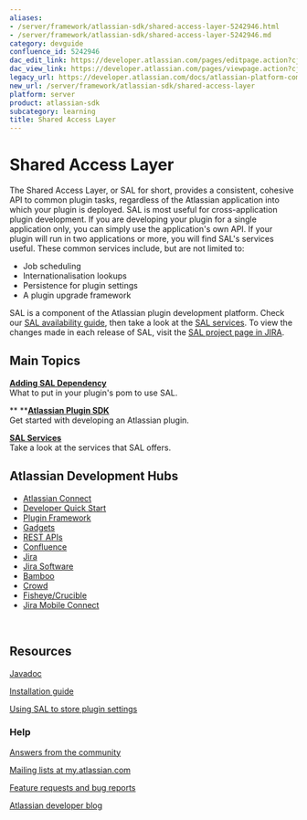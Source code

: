 ```yaml
---
aliases:
- /server/framework/atlassian-sdk/shared-access-layer-5242946.html
- /server/framework/atlassian-sdk/shared-access-layer-5242946.md
category: devguide
confluence_id: 5242946
dac_edit_link: https://developer.atlassian.com/pages/editpage.action?cjm=wozere&pageId=5242946
dac_view_link: https://developer.atlassian.com/pages/viewpage.action?cjm=wozere&pageId=5242946
legacy_url: https://developer.atlassian.com/docs/atlassian-platform-common-components/shared-access-layer
new_url: /server/framework/atlassian-sdk/shared-access-layer
platform: server
product: atlassian-sdk
subcategory: learning
title: Shared Access Layer
---
```

# Shared Access Layer

The Shared Access Layer, or SAL for short, provides a consistent, cohesive API to common plugin tasks, regardless of the Atlassian application into which your plugin is deployed. SAL is most useful for cross-application plugin development. If you are developing your plugin for a single application only, you can simply use the application's own API. If your plugin will run in two applications or more, you will find SAL's services useful. These common services include, but are not limited to:

-   Job scheduling
-   Internationalisation lookups
-   Persistence for plugin settings
-   A plugin upgrade framework

SAL is a component of the Atlassian plugin development platform. Check our [SAL availability guide](/server/framework/atlassian-sdk/sal-version-matrix), then take a look at the [SAL services](/server/framework/atlassian-sdk/sal-services). To view the changes made in each release of SAL, visit the <a href="https://ecosystem.atlassian.net/browse/SAL" class="external-link">SAL project page in JIRA</a>.

## Main Topics

**[Adding SAL Dependency](/server/framework/atlassian-sdk/adding-sal-dependency)**  
What to put in your plugin's pom to use SAL.

** **[**Atlassian Plugin SDK**](/server/framework/atlassian-sdk/index)  
Get started with developing an Atlassian plugin.

**[SAL Services](/server/framework/atlassian-sdk/sal-services)**  
Take a look at the services that SAL offers.

## Atlassian Development Hubs

-   [Atlassian Connect](https://developer.atlassian.com/static/connect/docs/)
-   [Developer Quick Start](https://developer.atlassian.com/display/DOCS/Set+up+the+Atlassian+Plugin+SDK+and+Build+a+Project)
-   [Plugin Framework](https://developer.atlassian.com/display/DOCS/Plugin+Framework)
-   [Gadgets](https://developer.atlassian.com/display/GADGETS)
-   [REST APIs](https://developer.atlassian.com/display/DOCS/REST+API+Development)
-   [Confluence](https://developer.atlassian.com/display/CONFDEV)
-   [Jira](https://developer.atlassian.com/display/JIRADEV)
-   [Jira Software](https://developer.atlassian.com/display/JIRADEV/JIRA+Software)
-   [Bamboo](https://developer.atlassian.com/display/BAMBOODEV)
-   [Crowd](https://developer.atlassian.com/display/CROWDDEV)
-   [Fisheye/Crucible](https://developer.atlassian.com/display/FECRUDEV)
-   [Jira Mobile Connect](https://developer.atlassian.com/display/JMC)

 

## Resources

<a href="http://docs.atlassian.com/sal-api/" class="external-link">Javadoc</a>

[Installation guide](/server/framework/atlassian-sdk/sal-version-matrix)

[Using SAL to store plugin settings](https://developer.atlassian.com/display/SAL/Storing+plugin+settings)

### Help

<a href="https://answers.atlassian.com/" class="external-link">Answers from the community</a>

<a href="http://my.atlassian.com/" class="external-link">Mailing lists at my.atlassian.com</a>

<a href="https://studio.atlassian.com/browse/SAL" class="external-link">Feature requests and bug reports</a>

<a href="http://blogs.atlassian.com/developer/" class="external-link">Atlassian developer blog</a>






























































































































































































































